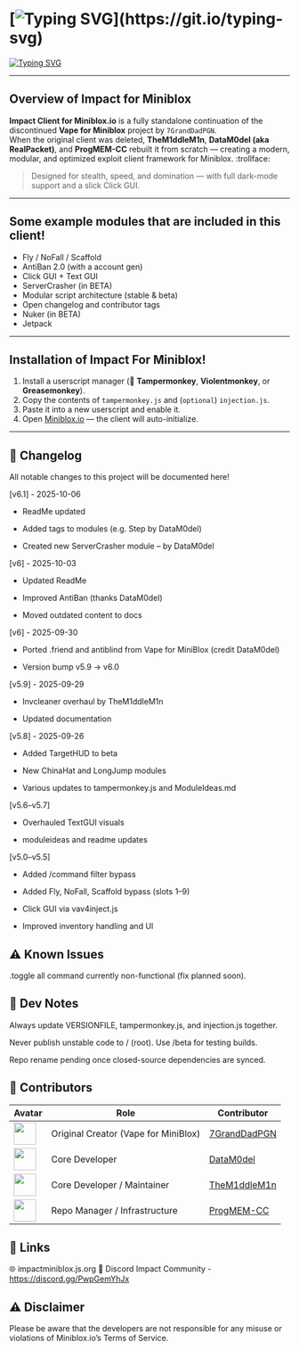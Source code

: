 # [![Typing SVG](https://readme-typing-svg.demolab.com?font=Fira+Code&duration=2500&pause=1000&color=FF0000&width=435&lines=Impact+Client+for+MiniBlox.io!)](https://git.io/typing-svg)

[![Typing SVG](https://readme-typing-svg.demolab.com?font=Fira+Code&size=14&duration=2500&pause=1000&color=abe0e4&width=435&lines=The+ultimate+MiniBlox+hacked+client!+;Built+for+stealth%2C+speed%2C+and+total+domination.;Fully+dark-mode+optimized+with+a+modern+UI)](https://git.io/typing-svg)

---

## Overview of Impact for Miniblox
**Impact Client for Miniblox.io** is a fully standalone continuation of the discontinued **Vape for Miniblox** project by `7GrandDadPGN`.  
When the original client was deleted, **TheM1ddleM1n**, **DataM0del (aka RealPacket)**, and **ProgMEM-CC** rebuilt it from scratch — creating a modern, modular, and optimized exploit client framework for Miniblox. :trollface:

> Designed for stealth, speed, and domination — with full dark-mode support and a slick Click GUI.

---

## Some example modules that are included in this client!
- Fly / NoFall / Scaffold  
- AntiBan 2.0 (with a account gen) 
- Click GUI + Text GUI  
- ServerCrasher (in BETA)  
- Modular script architecture (stable & beta)  
- Open changelog and contributor tags
- Nuker (in BETA)
- Jetpack


---

## Installation of Impact For Miniblox!
1. Install a userscript manager (🧩 **Tampermonkey**, **Violentmonkey**, or **Greasemonkey**).  
2. Copy the contents of `tampermonkey.js` and (`optional`) `injection.js`.
3. Paste it into a new userscript and enable it.  
5. Open [Miniblox.io](https://miniblox.io) — the client will auto-initialize.  

---

## 🧾 Changelog
All notable changes to this project will be documented here!

[v6.1] - 2025-10-06
- ReadMe updated

- Added tags to modules (e.g. Step by DataM0del)

- Created new ServerCrasher module – by DataM0del

[v6] - 2025-10-03
- Updated ReadMe

- Improved AntiBan (thanks DataM0del)

- Moved outdated content to docs

[v6] - 2025-09-30
- Ported .friend and antiblind from Vape for MiniBlox (credit DataM0del)

- Version bump v5.9 → v6.0

[v5.9] - 2025-09-29
- Invcleaner overhaul by TheM1ddleM1n

- Updated documentation

[v5.8] - 2025-09-26
- Added TargetHUD to beta

- New ChinaHat and LongJump modules

- Various updates to tampermonkey.js and ModuleIdeas.md

[v5.6–v5.7]
- Overhauled TextGUI visuals

- moduleideas and readme updates

[v5.0–v5.5]
- Added /command filter bypass

- Added Fly, NoFall, Scaffold bypass (slots 1–9)

- Click GUI via vav4inject.js

- Improved inventory handling and UI

## ⚠️ Known Issues
.toggle all command currently non-functional (fix planned soon).

## 🧩 Dev Notes
Always update VERSIONFILE, tampermonkey.js, and injection.js together.

Never publish unstable code to / (root). Use /beta for testing builds.

Repo rename pending once closed-source dependencies are synced.

## 👥 Contributors
| Avatar | Role                             | Contributor            |
|--------|----------------------------------|------------------------|
| <img src="https://github.com/7GrandDadPGN.png" width="40" height="40"> | Original Creator (Vape for MiniBlox) | [7GrandDadPGN](https://github.com/7GrandDadPGN) |
| <img src="https://github.com/DataM0del.png" width="40" height="40"> | Core Developer                   | [DataM0del](https://github.com/DataM0del) |
| <img src="https://github.com/TheM1ddleM1n.png" width="40" height="40"> | Core Developer / Maintainer      | [TheM1ddleM1n](https://github.com/TheM1ddleM1n) |
| <img src="https://github.com/ProgMEM-CC.png" width="40" height="40"> | Repo Manager / Infrastructure    | [ProgMEM-CC](https://github.com/ProgMEM-CC) |




## 🧷 Links
🌐 impactminiblox.js.org
💬 Discord Impact Community - https://discord.gg/PwpGemYhJx

## ⚠️ Disclaimer
Please be aware that the developers are not responsible for any misuse or violations of Miniblox.io’s Terms of Service.
